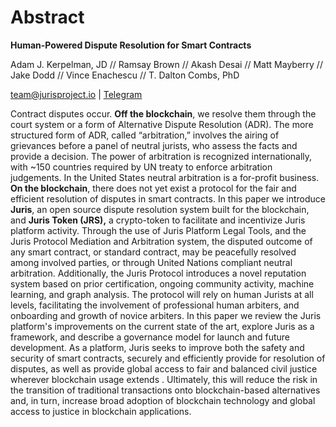 
# Abstract  

**Human-Powered Dispute Resolution for Smart Contracts** 

Adam J. Kerpelman, JD // Ramsay Brown // Akash Desai // Matt Mayberry // Jake Dodd  // Vince Enachescu  // T. Dalton Combs, PhD

[team@jurisproject.io][1] \| [Telegram][2]

Contract disputes occur. **Off the blockchain**, we resolve them through the court system or a form of Alternative Dispute Resolution \(ADR\). The more structured form of ADR, called “arbitration,” involves the airing of grievances before a panel of neutral jurists, who assess the facts and provide a decision. The power of arbitration is recognized internationally, with \~150 countries required by UN treaty to enforce arbitration judgements. In the United States neutral arbitration is a for-profit business. **On the blockchain**, there does not yet exist a protocol for the fair and efficient resolution of disputes in smart contracts. In this paper we introduce **Juris**, an open source dispute resolution system built for the blockchain, and **Juris Token \(JRS\),** a crypto-token to facilitate and incentivize Juris platform activity. Through the use of Juris Platform Legal Tools, and the Juris Protocol Mediation and Arbitration system, the disputed outcome of any smart contract, or standard contract, may be peacefully resolved among involved parties, or through United Nations compliant neutral arbitration. Additionally, the Juris Protocol introduces a novel reputation system based on prior certification, ongoing community activity, machine learning, and graph analysis. The protocol will rely on human Jurists at all levels, facilitating the involvement of professional human arbiters, and onboarding and growth of novice arbiters. In this paper we review the Juris platform's improvements on the current state of the art, explore Juris as a framework, and describe a governance model for launch and future development. As a platform, Juris seeks to improve both the safety and security of smart contracts, securely and efficiently provide for resolution of disputes, as well as provide global access to fair and balanced civil justice wherever blockchain usage extends . Ultimately, this will reduce the risk in the transition of traditional transactions onto blockchain-based alternatives and, in turn, increase broad adoption of blockchain technology and global access to justice in blockchain applications. 

[1]:	mailto:team@juriscoin.io
[2]:	https://t.me/jurisproject
